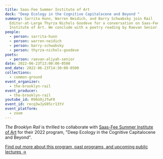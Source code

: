 ```yaml
---
title: Saas-Fee Summer Institute of Art
deck: "Deep Ecology in the Cognitive Capitalocene and Beyond "
summary: Sarrita Hunn, Warren Neidich, and Barry Schwabsky join Rail
  Editor-at-Large Thyrza Nichols Goodeve for a conversation on Saas-Fee Summer
  Institute of Art. We conclude with a poetry reading by Raevan Senior.
people:
  - person: sarrita-hunn
  - person: warren-neidich
  - person: barry-schwabsky
  - person: thyrza-nichols-goodeve
poets:
  - person: raevan-aliyah-senior
date: 2022-06-23T13:00:00-0500
end_date: 2022-06-23T14:30:00-0500
collections:
  - common-ground
event_organizer:
  - the-brooklyn-rail
event_producer:
  - the-brooklyn-rail
youtube_id: R96G9jJTwF0
event_id: recq3wJyG95cr13tV
event_platform:
  - zoom
---
```

*The Brooklyn Rail* is thrilled to collaborate with [Saas-Fee Summer Institute of Art](https://sfsia.art/about/) for their 2022 program, "Deep Ecology in the Cognitive Capitalocene and Beyond". 

[Find out more about this program, past programs, and upcoming public lectures →](https://sfsia.art/2022-new-york-city/)

[](https://sfsia.art/2022-new-york-city/)